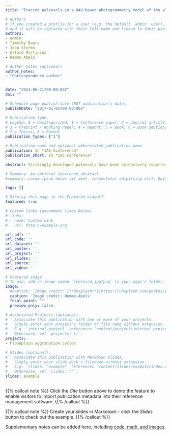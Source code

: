 ```yaml
---
title: "Tracing paleosols in a UAV-based photogrammetry model of the alluvial stratigraphy in the Bighorn Basin, Wyoming"

# Authors
# If you created a profile for a user (e.g. the default `admin` user), write the username (folder name) here 
# and it will be replaced with their full name and linked to their profile.
authors:
- admin
- Timothy Baars
- Joep Storms
- Allard Martinius
- Hemmo Abels

# Author notes (optional)
author_notes:
- "Correspondence author"


date: "2021-06-21T00:00:00Z"
doi: ""

# Schedule page publish date (NOT publication's date).
publishDate: "2017-01-01T00:00:00Z"

# Publication type.
# Legend: 0 = Uncategorized; 1 = Conference paper; 2 = Journal article;
# 3 = Preprint / Working Paper; 4 = Report; 5 = Book; 6 = Book section;
# 7 = Thesis; 8 = Patent
publication_types: ["1"]

# Publication name and optional abbreviated publication name.
publication: In *IAS Conference*
publication_short: In *IAS Conference*

abstract: Strikingly-developed paleosols have been extensively reported in the alluvial floodplain stratigraphy of the Willwood Formation, Bighorn Basin, Wyoming. They result from strong pedogenesis on the floodplain fines during the long, channel-stability overbank phases. Stratigraphic alternations between the overbank phase and the avulsion phase featuring weak pedogenesis on heterolithic sandy avulsion-belt deposits, are demonstrated to be driven by orbital climate forcing based on 1D cyclostratigraphic analysis. Given that the floodplain aggradation cycles can be influenced by both allogenic forcing and autogenic processes, it is crucial to reveal its lateral persistency and variability so as to disentangle the interaction between allogenic and autogenic factors over spatial and temporal scales. We here trace paleosoil beds laterally in a 3D, fully-georeferenced UAV-based photogrammetry-model that covers an area of ~10 km2 and straddles a stratigraphy of ~300 m. This model is integrated with detailed sedimentary logs produced in trenched sections to document the lateral persistency and variability of paleosol-bounded floodplain aggradation cycles. There are a total of 44 cycles with an average thickness of 6.8 m. We comprehensively analyse seven successive cycles that show an average thickness range from 3.7 to 9.7 m and a standard deviation of 1.0 to 2.5 m. Variogram analysis reveals that the thickness of a cycle at one locality is related to that at another locality over a maximum distance of 1.1-1.6 km roughly in the paleoflow direction and 0.2-0.7 km perpendicular to the paleoflow direction. We suggest that this is related to morphodynamic features of the fluvial system that are more continuous in the paleoflow direction. Compensational stacking of vertically adjacent cycles seems to occur within the duration of three successive cycles and full compensation is achieved after more than five cycles are deposited. Relationships between paleosols and associated channel-belt deposits are to be analysed in order to reveal the corresponding sedimentary environment and possible paleoclimate.

# Summary. An optional shortened abstract.
#summary: Lorem ipsum dolor sit amet, consectetur adipiscing elit. Duis posuere tellus ac convallis placerat. Proin tincidunt magna sed ex sollicitudin condimentum.

tags: []

# Display this page in the Featured widget?
featured: true

# Custom links (uncomment lines below)
# links:
# - name: Custom Link
#   url: http://example.org

url_pdf: ''
url_code: ''
url_dataset: ''
url_poster: ''
url_project: ''
url_slides: ''
url_source: ''
url_video: ''

# Featured image
# To use, add an image named `featured.jpg/png` to your page's folder. 
image:
  #caption: 'Image credit: [**Unsplash**](https://unsplash.com/photos/pLCdAaMFLTE)'
  caption: 'Image credit: Hemmo Abels'
  focal_point: ""
  preview_only: false

# Associated Projects (optional).
#   Associate this publication with one or more of your projects.
#   Simply enter your project's folder or file name without extension.
#   E.g. `internal-project` references `content/project/internal-project/index.md`.
#   Otherwise, set `projects: []`.
projects:
- Floodplain aggradation cycles

# Slides (optional).
#   Associate this publication with Markdown slides.
#   Simply enter your slide deck's filename without extension.
#   E.g. `slides: "example"` references `content/slides/example/index.md`.
#   Otherwise, set `slides: ""`.
slides: example
---
```


{{% callout note %}}
Click the *Cite* button above to demo the feature to enable visitors to import publication metadata into their reference management software.
{{% /callout %}}

{{% callout note %}}
Create your slides in Markdown - click the *Slides* button to check out the example.
{{% /callout %}}

Supplementary notes can be added here, including [code, math, and images](https://wowchemy.com/docs/writing-markdown-latex/).
